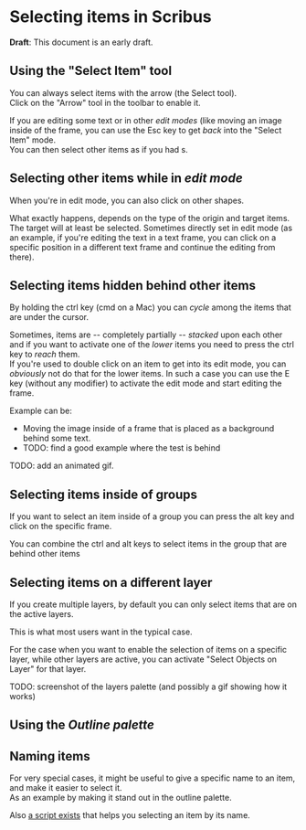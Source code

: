 # Selecting items in Scribus

__Draft__: This document is an early draft.  

## Using the "Select Item" tool

You can always select items with the arrow (the Select tool).  
Click on the "Arrow" tool in the toolbar to enable it.

If you are editing some text or in other _edit modes_ (like moving an image inside of the frame, you can use the Esc key to get _back_ into the "Select Item" mode.  
You can then select other items as if you had s.

## Selecting other items while in _edit mode_

When you're in edit mode, you can also click on other shapes.

What exactly happens, depends on the type of the origin and target items. The target will at least be selected. Sometimes directly set in edit mode (as an example, if you're editing the text in a text frame, you can click on a specific position in a different text frame and continue the editing from there).

## Selecting items hidden behind other items

By holding the ctrl key (cmd on a Mac) you can _cycle_ among the items that are under the cursor.

Sometimes, items are -- completely partially -- _stacked_ upon each other and if you want to activate one of the _lower_ items you need to press the ctrl key to _reach_ them.  
If you're used to double click on an item to get into its edit mode, you can _obviously_ not do that for the lower items. In such a case you can use the E key (without any modifier) to activate the edit mode and start editing the frame.

Example can be:

- Moving the image inside of a frame that is placed as a background behind some text.
- TODO: find a good example where the test is behind

TODO: add an animated gif.

## Selecting items inside of groups

If you want to select an item inside of a group you can press the alt key and click on the specific frame.

You can combine the ctrl and alt keys to select items in the group that are behind other items

## Selecting items on a different layer

If you create multiple layers, by default you can only select items that are on the active layers.

This is what most users want in the typical case.

For the case when you want to enable the selection of items on a specific layer, while other layers are active, you can activate "Select Objects on Layer" for that layer.

TODO: screenshot of the layers palette (and possibly a gif showing how it works)

## Using the _Outline palette_

## Naming items

For very special cases, it might be useful to give a specific name to an item, and make it easier to select it.  
As an example by making it stand out in the outline palette.

Also [a script exists](https://github.com/aoloe/scribus-script-repository/tree/master/search-by-item-name) that helps you selecting an item by its name.
